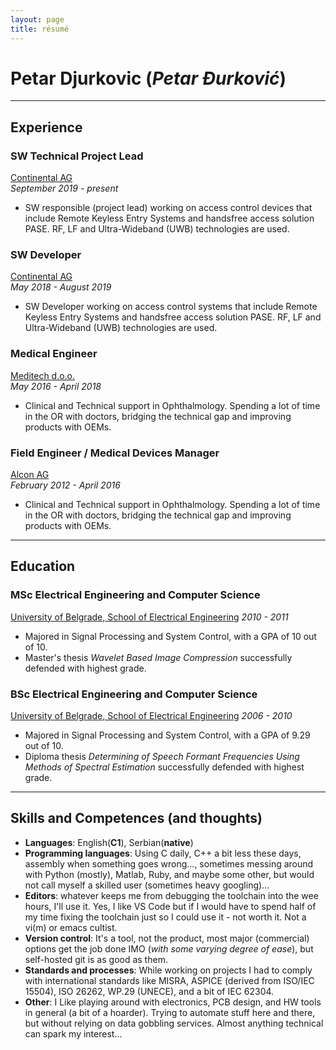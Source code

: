 ```yaml
---
layout: page
title: résumé
---
```


# Petar Djurkovic (*Petar Đurković*)

***
## Experience
### SW Technical Project Lead
[Continental AG](https://continental-automotive.com/)   
_September 2019 - present_
- SW responsible (project lead) working on access control devices that include Remote Keyless Entry Systems and handsfree access solution PASE. RF, LF and Ultra-Wideband (UWB) technologies are used. 

### SW Developer
[Continental AG](https://continental-automotive.com/)   
_May 2018 - August 2019_
- SW Developer working on access control systems that include Remote Keyless Entry Systems and handsfree access solution PASE. RF, LF and Ultra-Wideband (UWB) technologies are used.

### Medical Engineer
[Meditech d.o.o.](http://meditech.rs/)   
_May 2016 - April 2018_
- Clinical and Technical support in Ophthalmology. Spending a lot of time in the OR with doctors, bridging the technical gap and improving products with OEMs.

### Field Engineer / Medical Devices Manager
[Alcon AG](https://www.alcon.com/)   
_February 2012 - April 2016_
- Clinical and Technical support in Ophthalmology. Spending a lot of time in the OR with doctors, bridging the technical gap and improving products with OEMs.


***
## Education
### MSc Electrical Engineering and Computer Science
[University of Belgrade, School of Electrical Engineering](https://www.etf.bg.ac.rs/)
_2010 - 2011_
- Majored in Signal Processing and System Control, with a GPA of 10 out of 10. 
- Master's thesis _Wavelet Based Image Compression_ successfully defended with highest grade.

### BSc Electrical Engineering and Computer Science
[University of Belgrade, School of Electrical Engineering](https://www.etf.bg.ac.rs/)
_2006 - 2010_
- Majored in Signal Processing and System Control, with a GPA of 9.29 out of 10. 
- Diploma thesis _Determining of Speech Formant Frequencies Using Methods of Spectral Estimation_ successfully defended with highest grade.

***
## Skills and Competences (and thoughts)
- __Languages__: English(__C1__), Serbian(__native__)
- __Programming languages__: Using C daily, C++ a bit less these days, assembly when something goes wrong..., sometimes messing around with Python (mostly), Matlab, Ruby, and maybe some other, but would not call myself a skilled user (sometimes heavy googling)...
- __Editors__: whatever keeps me from debugging the toolchain into the wee hours, I'll use it. Yes, I like VS Code but if I would have to spend half of my time fixing the toolchain just so I could use it - not worth it. Not a vi(m) or emacs cultist.
- __Version control__: It's a tool, not the product, most major (commercial) options get the job done IMO (_with some varying degree of ease_), but self-hosted git is as good as them.
- __Standards and processes__: While working on projects I had to comply with international standards like MISRA, ASPICE (derived from ISO/IEC 15504), ISO 26262, WP.29 (UNECE), and a bit of IEC 62304.
- __Other__: I Like playing around with electronics, PCB design, and HW tools in general (a bit of a hoarder). Trying to automate stuff here and there, but without relying on data gobbling services. Almost anything technical can spark my interest...